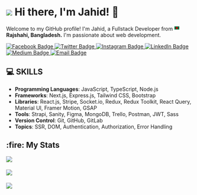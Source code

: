 <h1 >
  <img src="https://emojis.slackmojis.com/emojis/images/1531849430/4246/blob-sunglasses.gif?1531849430" width="30"/> Hi there, I'm Jahid! 🤗
</h1>

<p >Welcome to my GitHub profile! I'm Jahid, a Fullstack Developer from <img src="flag.png" width="15"/> <b>Rajshahi, Bangladesh.</b> I'm passionate about web development.</p>

<div >
  <a href="https://www.facebook.com/profile.php?id=100010894242472">
    <img src="https://img.shields.io/badge/-Facebook-1877F2?style=for-the-badge&labelColor=1877F2&logo=facebook&logoColor=white" alt="Facebook Badge">
  </a>
  <a href="https://twitter.com/jahid_dev">
    <img src="https://img.shields.io/badge/-Twitter-1ca0f1?style=for-the-badge&labelColor=1ca0f1&logo=twitter&logoColor=white" alt="Twitter Badge">
  </a>
  <a href="https://instagram.com/jahidbd240">
    <img src="https://img.shields.io/badge/-Instagram-E4405F?style=for-the-badge&labelColor=E4405F&logo=instagram&logoColor=white" alt="Instagram Badge">
  </a>
  <a href="https://www.linkedin.com/in/jahid-bd">
    <img src="https://img.shields.io/badge/-LinkedIn-blue?style=for-the-badge&logo=linkedin&logoColor=white" alt="LinkedIn Badge">
  </a>
  <a href="https://medium.com/">
    <img src="https://img.shields.io/badge/-Medium-03a57a?style=for-the-badge&labelColor=03a57a&logo=Medium" alt="Medium Badge">
  </a>
  <a href="mailto:jahidbd9x@gmail.com">
    <img src="https://img.shields.io/badge/-Email-c14438?style=for-the-badge&logo=Gmail&logoColor=white" alt="Email Badge">
  </a>
</div>


## 💻 SKILLS

- **Programming Languages**: JavaScript, TypeScript, Node.js
- **Frameworks**: Next.js, Express.js, Tailwind CSS, Bootstrap
- **Libraries**: React.js, Stripe, Socket.io, Redux, Redux Toolkit, React Query, Material UI, Framer Motion, GSAP 
- **Tools**: Strapi, Sanity, Figma, MongoDB, Trello, Postman, JWT, Sass
- **Version Control**: Git, GitHub, GitLab
- **Topics**: SSR, DOM, Authentication, Authorization, Error Handling
<!--
### 🔥🔥🔭 Currently working on
- 🔭 I’m currently working as a frontend developer at Digital Gregg.
- 🌱 I’m currently learning Backend Development.
- 💬 Ask me about anything; I am happy to help 😄
- 👯 I’m looking to collaborate with other Developers 😉

## 🛠 Skills
<b>Frontend:</b>
![JavaScript](https://img.shields.io/badge/-JavaScript-yellow?style=for-the-badge&logo=javascript)
![HTML5](https://img.shields.io/badge/-HTML5-orange?style=for-the-badge&logo=html5)
![CSS3](https://img.shields.io/badge/-CSS3-blue?style=for-the-badge&logo=css3)
![SCSS](https://img.shields.io/badge/-SASS-pink?style=for-the-badge&logo=sass)
![Bootstrap](https://img.shields.io/badge/-Bootstrap-purple?style=for-the-badge&logo=bootstrap)
![React](https://img.shields.io/badge/-React-blue?style=for-the-badge&logo=react)

<b>Backend:</b>
![Node.js](https://img.shields.io/badge/-Node.js-green?style=for-the-badge&logo=node.js)
![Express](https://img.shields.io/badge/-Express-LightGray?style=for-the-badge&logo=express)

<b>Database:</b>
![MongoDB](https://img.shields.io/badge/-MongoDB-green?style=for-the-badge&logo=mongodb)

<b>Tools:</b>
![VS Code](https://img.shields.io/badge/-VSCode-blue?style=for-the-badge&logo=visual-studio-code)
![Git](https://img.shields.io/badge/-Git-yellow?style=for-the-badge&logo=git)
![Shell](https://img.shields.io/badge/-Shell-red?style=for-the-badge&logo=shell)
![GitHub](https://img.shields.io/badge/-GitHub-black?style=for-the-badge&logo=github)

<b>Learning:</b>
![C](https://img.shields.io/badge/-C-black?style=for-the-badge&logo=c)
![TypeScript](https://img.shields.io/badge/-TypeScript-LightGray?style=for-the-badge&logo=typescript)

## Projects
<div >
  <a href="https://github.com/jahid-bd/">
    <img src="https://img.shields.io/badge/-🧬%20Demo-000?style=for-the-badge" alt="Demo">
  </a>
  <a href="https://github.com/jahid-bd/">
    <img src="https://img.shields.io/badge/-🧬%20Demo-000?style=for-the-badge" alt="Demo">
  </a>
  <a href="https://github.com/jahid-bd/">
    <img src="https://img.shields.io/badge/-🧬%20Demo-000?style=for-the-badge" alt="Demo">
  </a>
  <a href="https://github.com/jahid-bd/">
    <img src="https://img.shields.io/badge/-🧬%20Demo-000?style=for-the-badge" alt="Demo">
  </a>
</div>
-->
<h2>:fire: My Stats</h2>
  <div>
    <img src="https://github-readme-stats.vercel.app/api/top-langs/?username=jahid-bd&layout=compact&theme=github_dark&langs_count=10&exclude_repo=kasweb">
  </div>
<br/>
  <div>
    <img src="https://github-readme-stats.vercel.app/api?username=jahid-bd&count_private=true&show_icons=true&line_height=21&theme=github_dark">
  </div>
  <br/>
<div>
  <img src="https://github-readme-streak-stats.herokuapp.com/?user=jahid-bd&theme=holi-theme">
</div>
